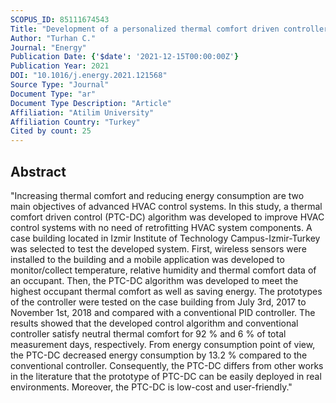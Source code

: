```yaml
---
SCOPUS_ID: 85111674543
Title: "Development of a personalized thermal comfort driven controller for HVAC systems"
Author: "Turhan C."
Journal: "Energy"
Publication Date: {'$date': '2021-12-15T00:00:00Z'}
Publication Year: 2021
DOI: "10.1016/j.energy.2021.121568"
Source Type: "Journal"
Document Type: "ar"
Document Type Description: "Article"
Affiliation: "Atilim University"
Affiliation Country: "Turkey"
Cited by count: 25
---
```


## Abstract
"Increasing thermal comfort and reducing energy consumption are two main objectives of advanced HVAC control systems. In this study, a thermal comfort driven control (PTC-DC) algorithm was developed to improve HVAC control systems with no need of retrofitting HVAC system components. A case building located in Izmir Institute of Technology Campus-Izmir-Turkey was selected to test the developed system. First, wireless sensors were installed to the building and a mobile application was developed to monitor/collect temperature, relative humidity and thermal comfort data of an occupant. Then, the PTC-DC algorithm was developed to meet the highest occupant thermal comfort as well as saving energy. The prototypes of the controller were tested on the case building from July 3rd, 2017 to November 1st, 2018 and compared with a conventional PID controller. The results showed that the developed control algorithm and conventional controller satisfy neutral thermal comfort for 92 % and 6 % of total measurement days, respectively. From energy consumption point of view, the PTC-DC decreased energy consumption by 13.2 % compared to the conventional controller. Consequently, the PTC-DC differs from other works in the literature that the prototype of PTC-DC can be easily deployed in real environments. Moreover, the PTC-DC is low-cost and user-friendly."
